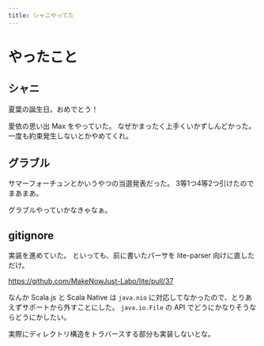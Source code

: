 ```yaml
---
title: シャニやってた
---
```


# やったこと

## シャニ

夏葉の誕生日。おめでとう！

愛依の思い出 Max をやっていた。
なぜかまったく上手くいかずしんどかった。
一度も約束発生しないとかやめてくれ。

## グラブル

サマーフォーチュンとかいうやつの当選発表だった。
3等1つ4等2つ引けたのでまあまあ。

グラブルやっていかなきゃなぁ。

## gitignore

実装を進めていた。
といっても、前に書いたパーサを lite-parser 向けに直しただけ。

<https://github.com/MakeNowJust-Labo/lite/pull/37>

なんか Scala.js と Scala Native は `java.nio` に対応してなかったので、とりあえずサポートから外すことにした。
`java.io.File` の API でどうにかなりそうならどうにかしたい。

実際にディレクトリ構造をトラバースする部分も実装しないとな。
